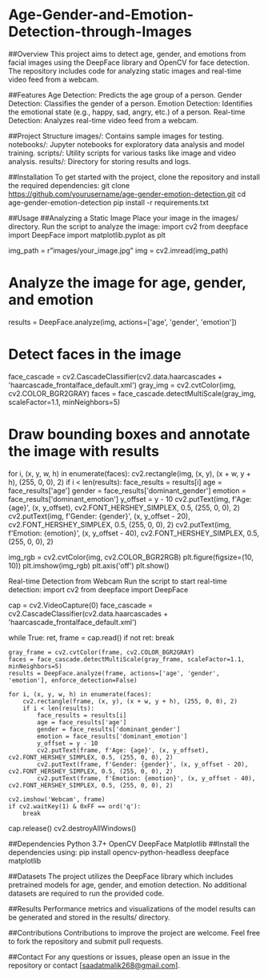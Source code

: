 # Age-Gender-and-Emotion-Detection-through-Images

##Overview
This project aims to detect age, gender, and emotions from facial images using the DeepFace library and OpenCV for face detection. The repository includes code for analyzing static images and real-time video feed from a webcam.

##Features
Age Detection: Predicts the age group of a person.
Gender Detection: Classifies the gender of a person.
Emotion Detection: Identifies the emotional state (e.g., happy, sad, angry, etc.) of a person.
Real-time Detection: Analyzes real-time video feed from a webcam.

##Project Structure
images/: Contains sample images for testing.
notebooks/: Jupyter notebooks for exploratory data analysis and model training.
scripts/: Utility scripts for various tasks like image and video analysis.
results/: Directory for storing results and logs.

##Installation
To get started with the project, clone the repository and install the required dependencies:
git clone https://github.com/yourusername/age-gender-emotion-detection.git
cd age-gender-emotion-detection
pip install -r requirements.txt

##Usage
##Analyzing a Static Image
Place your image in the images/ directory.
Run the script to analyze the image:
import cv2
from deepface import DeepFace
import matplotlib.pyplot as plt

img_path = r"images/your_image.jpg"
img = cv2.imread(img_path)

# Analyze the image for age, gender, and emotion

results = DeepFace.analyze(img, actions=['age', 'gender', 'emotion'])

# Detect faces in the image

face_cascade = cv2.CascadeClassifier(cv2.data.haarcascades + 'haarcascade_frontalface_default.xml')
gray_img = cv2.cvtColor(img, cv2.COLOR_BGR2GRAY)
faces = face_cascade.detectMultiScale(gray_img, scaleFactor=1.1, minNeighbors=5)

# Draw bounding boxes and annotate the image with results

for i, (x, y, w, h) in enumerate(faces):
cv2.rectangle(img, (x, y), (x + w, y + h), (255, 0, 0), 2)
if i < len(results):
face_results = results[i]
age = face_results['age']
gender = face_results['dominant_gender']
emotion = face_results['dominant_emotion']
y_offset = y - 10
cv2.putText(img, f'Age: {age}', (x, y_offset), cv2.FONT_HERSHEY_SIMPLEX, 0.5, (255, 0, 0), 2)
cv2.putText(img, f'Gender: {gender}', (x, y_offset - 20), cv2.FONT_HERSHEY_SIMPLEX, 0.5, (255, 0, 0), 2)
cv2.putText(img, f'Emotion: {emotion}', (x, y_offset - 40), cv2.FONT_HERSHEY_SIMPLEX, 0.5, (255, 0, 0), 2)

img_rgb = cv2.cvtColor(img, cv2.COLOR_BGR2RGB)
plt.figure(figsize=(10, 10))
plt.imshow(img_rgb)
plt.axis('off')
plt.show()

Real-time Detection from Webcam
Run the script to start real-time detection:
import cv2
from deepface import DeepFace

cap = cv2.VideoCapture(0)
face_cascade = cv2.CascadeClassifier(cv2.data.haarcascades + 'haarcascade_frontalface_default.xml')

while True:
ret, frame = cap.read()
if not ret:
break

    gray_frame = cv2.cvtColor(frame, cv2.COLOR_BGR2GRAY)
    faces = face_cascade.detectMultiScale(gray_frame, scaleFactor=1.1, minNeighbors=5)
    results = DeepFace.analyze(frame, actions=['age', 'gender', 'emotion'], enforce_detection=False)

    for i, (x, y, w, h) in enumerate(faces):
        cv2.rectangle(frame, (x, y), (x + w, y + h), (255, 0, 0), 2)
        if i < len(results):
            face_results = results[i]
            age = face_results['age']
            gender = face_results['dominant_gender']
            emotion = face_results['dominant_emotion']
            y_offset = y - 10
            cv2.putText(frame, f'Age: {age}', (x, y_offset), cv2.FONT_HERSHEY_SIMPLEX, 0.5, (255, 0, 0), 2)
            cv2.putText(frame, f'Gender: {gender}', (x, y_offset - 20), cv2.FONT_HERSHEY_SIMPLEX, 0.5, (255, 0, 0), 2)
            cv2.putText(frame, f'Emotion: {emotion}', (x, y_offset - 40), cv2.FONT_HERSHEY_SIMPLEX, 0.5, (255, 0, 0), 2)

    cv2.imshow('Webcam', frame)
    if cv2.waitKey(1) & 0xFF == ord('q'):
        break

cap.release()
cv2.destroyAllWindows()

##Dependencies
Python 3.7+
OpenCV
DeepFace
Matplotlib
##Install the dependencies using:
pip install opencv-python-headless deepface matplotlib

##Datasets
The project utilizes the DeepFace library which includes pretrained models for age, gender, and emotion detection. No additional datasets are required to run the provided code.

##Results
Performance metrics and visualizations of the model results can be generated and stored in the results/ directory.

##Contributions
Contributions to improve the project are welcome. Feel free to fork the repository and submit pull requests.

##Contact
For any questions or issues, please open an issue in the repository or contact [saadatmalik268@gmail.com].
